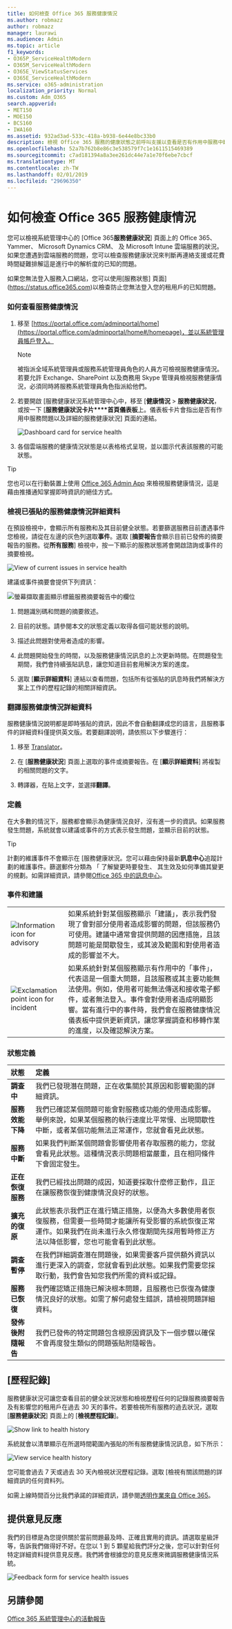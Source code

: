 ```yaml
---
title: 如何檢查 Office 365 服務健康情況
ms.author: robmazz
author: robmazz
manager: laurawi
ms.audience: Admin
ms.topic: article
f1_keywords:
- O365P_ServiceHealthModern
- O365M_ServiceHealthModern
- O365E_ViewStatusServices
- O365E_ServiceHealthModern
ms.service: o365-administration
localization_priority: Normal
ms.custom: Adm_O365
search.appverid:
- MET150
- MOE150
- BCS160
- IWA160
ms.assetid: 932ad3ad-533c-418a-b938-6e44e8bc33b0
description: 檢視 Office 365 服務的健康狀態之前呼叫支援以查看是否有作用中服務中斷
ms.openlocfilehash: 52a7b762b8e86c3e538579f7c1e1611515469389
ms.sourcegitcommit: c7ad181394a8a3ee261dc44e7a1e70f6ebe7cbcf
ms.translationtype: MT
ms.contentlocale: zh-TW
ms.lasthandoff: 02/01/2019
ms.locfileid: "29696350"
---
```

# <a name="how-to-check-office-365-service-health"></a>如何檢查 Office 365 服務健康情況

您可以檢視系統管理中心的 [Office 365**服務健康狀況**] 頁面上的 Office 365、 Yammer、 Microsoft Dynamics CRM、 及 Microsoft Intune 雲端服務的狀況。如果您遭遇到雲端服務的問題，您可以檢查服務健康狀況來判斷再連絡支援或花費時間疑難排解這是進行中的解析度的已知的問題。 

如果您無法登入服務入口網站，您可以使用[服務狀態] 頁面](https://status.office365.com)以檢查防止您無法登入您的租用戶的已知問題。
  
### <a name="how-to-check-service-health"></a>如何查看服務健康情況

1. 移至 [https://portal.office.com/adminportal/home](https://portal.office.com/adminportal/home#/homepage)，並以系統管理員帳戶登入。 
    
    > [!NOTE]
    > 被指派全域系統管理員或服務系統管理員角色的人員方可檢視服務健康情況。若要允許 Exchange、SharePoint 以及商務用 Skype 管理員檢視服務健康情況，必須同時將服務系統管理員角色指派給他們。
  
2. 若要開啟 [服務健康狀況系統管理中心中，移至 [**健康情況** > **服務健康狀況**，或按一下 [**服務健康狀況卡片****首頁儀表板**上。儀表板卡片會指出是否有作用中服務問題以及詳細的服務健康狀況] 頁面的連結。
    
    ![Dashboard card for service health](media/8ae3de43-7bd5-4ee9-90ed-8b5ba5f9b474.png)
  
3. 各個雲端服務的健康情況狀態是以表格格式呈現，並以圖示代表該服務的可能狀態。
    
> [!TIP]
> 您也可以在行動裝置上使用 [Office 365 Admin App](https://go.microsoft.com/fwlink/p/?linkid=627216) 來檢視服務健康情況，這是藉由推播通知掌握即時資訊的絕佳方式。 
  
### <a name="view-details-of-posted-service-health"></a>檢視已張貼的服務健康情況詳細資料

在預設檢視中，會顯示所有服務和及其目前健全狀態。若要篩選服務目前遭遇事件您檢視，請從在左邊的灰色列選取**事件**。選取 [**摘要報告**會顯示目前已發佈的摘要報告的服務。從**所有服務**] 檢視中，按一下顯示的服務狀態將會開啟諮詢或事件的摘要檢視。 
  
![View of current issues in service health](media/f829a3af-1aca-4dc2-97eb-15d805349b24.png)
  
建議或事件摘要會提供下列資訊： 
  
![螢幕擷取畫面顯示標籤服務摘要報告中的欄位](media/0dd6065c-1381-4a5c-8ca0-854c3e043a5c.png)
  
1. 問題識別碼和問題的摘要敘述。
    
2. 目前的狀態。請參閱本文的狀態定義以取得各個可能狀態的說明。
    
3. 描述此問題對使用者造成的影響。
    
4. 此問題開始發生的時間，以及服務健康情況訊息的上次更新時間。在問題發生期間，我們會持續張貼訊息，讓您知道目前套用解決方案的進度。
    
5. 選取 [**顯示詳細資料**] 連結以查看問題，包括所有從張貼的訊息時我們將解決方案上工作的歷程記錄的相關詳細資訊。 
    
### <a name="translate-service-health-details"></a>翻譯服務健康情況詳細資料

服務健康情況說明都是即時張貼的資訊，因此不會自動翻譯成您的語言，且服務事件的詳細資料僅提供英文版。若要翻譯說明，請依照以下步驟進行：
  
1. 移至 [Translator](https://www.bing.com/translator/)。
    
2. 在 [**服務健康狀況**] 頁面上選取的事件或摘要報告。在 [**顯示詳細資料**] 將複製的相關問題的文字。
    
3. 轉譯器，在貼上文字，並選擇**翻譯**。
    
### <a name="definitions"></a>定義

在大多數的情況下，服務都會顯示為健康情況良好，沒有進一步的資訊。如果服務發生問題，系統就會以建議或事件的方式表示發生問題，並顯示目前的狀態。
  
> [!TIP]
> 計劃的維護事件不會顯示在 [服務健康狀況。您可以藉由保持最新**訊息中心**追蹤計劃的維護事件。篩選郵件分類為 「 了解變更時要發生、 其生效及如何準備其變更的規劃。如需詳細資訊，請參閱[Office 365 中的訊息中心](https://support.office.com/article/38fb3333-bfcc-4340-a37b-deda509c2093)。 
  
### <a name="incidents-and-advisories"></a>事件和建議

|||
|:-----|:-----|
|![Information icon for advisory](media/a7f5fd21-c760-4948-9bc1-50f7c8070e28.png)|如果系統針對某個服務顯示「建議」，表示我們發現了會對部分使用者造成影響的問題，但該服務仍可使用。建議中通常會提供問題的因應措施，且該問題可能是間歇發生，或其波及範圍和對使用者造成的影響並不大。  <br/> |
|![Exclamation point icon for incident](media/a636db57-6083-44dc-bbd5-556850804f17.png)|如果系統針對某個服務顯示有作用中的「事件」，代表這是一個重大問題，且該服務或其主要功能無法使用。例如，使用者可能無法傳送和接收電子郵件，或者無法登入。事件會對使用者造成明顯影響。當有進行中的事件時，我們會在服務健康情況儀表板中提供更新資訊，讓您掌握調查和移轉作業的進度，以及確認解決方案。  <br/> |
   
### <a name="status-definitions"></a>狀態定義

|**狀態**|**定義**|
|:-----|:-----|
|**調查中** | 我們已發現潛在問題，正在收集關於其原因和影響範圍的詳細資訊。 |
|**服務效能下降** | 我們已確認某個問題可能會對服務或功能的使用造成影響。舉例來說，如果某個服務的執行速度比平常慢、出現間歇性中斷，或者某個功能無法正常運作，您就會看見此狀態。 |
|**服務中斷** | 如果我們判斷某個問題會影響使用者存取服務的能力，您就會看見此狀態。這種情況表示問題相當嚴重，且在相同條件下會固定發生。 |
|**正在恢復服務** | 我們已經找出問題的成因，知道要採取什麼修正動作，且正在讓服務恢復到健康情況良好的狀態。 |
|**擴充的復原** | 此狀態表示我們正在進行矯正措施，以便為大多數使用者恢復服務，但需要一些時間才能讓所有受影響的系統恢復正常運作。如果我們在尚未進行永久修復期間先採用暫時修正方法以降低影響，您也可能會看到此狀態。 |
|**調查暫停** | 在我們詳細調查潛在問題後，如果需要客戶提供額外資訊以進行更深入的調查，您就會看到此狀態。如果我們需要您採取行動，我們會告知您我們所需的資料或記錄。 |
|**服務已恢復** | 我們確認矯正措施已解決根本問題，且服務也已恢復為健康情況良好的狀態。如需了解何處發生錯誤，請檢視問題詳細資料。 |
|**發佈後附隨報告** | 我們已發佈的特定問題包含根原因資訊及下一個步驟以確保不會再度發生類似的問題張貼附隨報告。 |
   
## <a name="history"></a>[歷程記錄] 

服務健康狀況可讓您查看目前的健全狀況狀態和檢視歷程任何的記錄服務摘要報告及有影響您的租用戶在過去 30 天的事件。若要檢視所有服務的過去狀況，選取 [**服務健康狀況**] 頁面上的 [**檢視歷程記錄**]。 
  
![Show link to health history](media/12a3e484-1eb4-497f-8cab-8064bccc2ef5.png)
  
系統就會以清單顯示在所選時間範圍內張貼的所有服務健康情況訊息，如下所示：
  
![View service health history](media/5ed20247-121c-4abe-9fe7-9025e26a2d0e.png)
  
您可能會過去 7 天或過去 30 天內檢視狀況歷程記錄。選取 [檢視有關該問題的詳細資訊的任何資料列。
  
如需上線時間百分比我們承諾的詳細資訊，請參閱[透明作業來自 Office 365](https://go.microsoft.com/fwlink/?linkid=848695)。
  
## <a name="leave-feedback"></a>提供意見反應

我們的目標是為您提供關於當前問題最及時、正確且實用的資訊。請選取星級評等，告訴我們做得好不好。在您以 1 到 5 顆星給我們評分之後，您可以針對任何特定詳細資料提供意見反應。我們將會根據您的意見反應來微調服務健康情況系統。
  
![Feedback form for service health issues](media/fd083fdb-fde8-47b4-9136-b90d1d003864.png)
  
## <a name="see-also"></a>另請參閱

[Office 365 系統管理中心的活動報告](https://support.office.com/article/0d6dfb17-8582-4172-a9a9-aed798150263)

